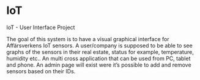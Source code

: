 # IoT
IoT - User Interface Project

The goal of this system is to have a visual graphical interface for Affärsverkens IoT sensors. A user/company is supposed to be able to see graphs of the sensors in their real estate, status for example, temperature, humidity etc.. An multi cross application that can be used from PC, tablet and phone. An admin page will exist were it’s possible to add and remove sensors based on their IDs.
